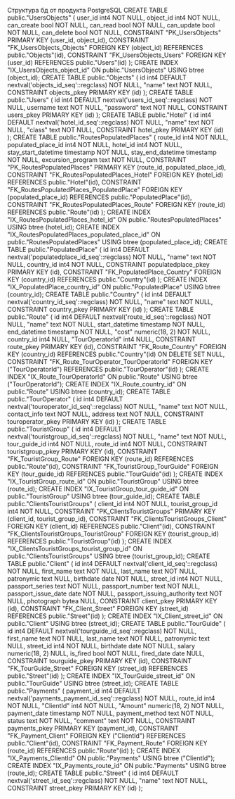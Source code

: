 Структура бд от продукта PostgreSQL 
CREATE TABLE public."UsersObjects" (
	user_id int4 NOT NULL,
	object_id int4 NOT NULL,
	can_create bool NOT NULL,
	can_read bool NOT NULL,
	can_update bool NOT NULL,
	can_delete bool NOT NULL,
	CONSTRAINT "PK_UsersObjects" PRIMARY KEY (user_id, object_id),
	CONSTRAINT "FK_UsersObjects_Objects" FOREIGN KEY (object_id) REFERENCES public."Objects"(id),
	CONSTRAINT "FK_UsersObjects_Users" FOREIGN KEY (user_id) REFERENCES public."Users"(id)
);
CREATE INDEX "IX_UsersObjects_object_id" ON public."UsersObjects" USING btree (object_id);
CREATE TABLE public."Objects" (
	id int4 DEFAULT nextval('objects_id_seq'::regclass) NOT NULL,
	"name" text NOT NULL,
	CONSTRAINT objects_pkey PRIMARY KEY (id)
);
CREATE TABLE public."Users" (
	id int4 DEFAULT nextval('users_id_seq'::regclass) NOT NULL,
	username text NOT NULL,
	"password" text NOT NULL,
	CONSTRAINT users_pkey PRIMARY KEY (id)
);
CREATE TABLE public."Hotel" (
	id int4 DEFAULT nextval('hotel_id_seq'::regclass) NOT NULL,
	"name" text NOT NULL,
	"class" text NOT NULL,
	CONSTRAINT hotel_pkey PRIMARY KEY (id)
);
CREATE TABLE public."RoutesPopulatedPlaces" (
	route_id int4 NOT NULL,
	populated_place_id int4 NOT NULL,
	hotel_id int4 NOT NULL,
	stay_start_datetime timestamp NOT NULL,
	stay_end_datetime timestamp NOT NULL,
	excursion_program text NOT NULL,
	CONSTRAINT "PK_RoutesPopulatedPlaces" PRIMARY KEY (route_id, populated_place_id),
	CONSTRAINT "FK_RoutesPopulatedPlaces_Hotel" FOREIGN KEY (hotel_id) REFERENCES public."Hotel"(id),
	CONSTRAINT "FK_RoutesPopulatedPlaces_PopulatedPlace" FOREIGN KEY (populated_place_id) REFERENCES public."PopulatedPlace"(id),
	CONSTRAINT "FK_RoutesPopulatedPlaces_Route" FOREIGN KEY (route_id) REFERENCES public."Route"(id)
);
CREATE INDEX "IX_RoutesPopulatedPlaces_hotel_id" ON public."RoutesPopulatedPlaces" USING btree (hotel_id);
CREATE INDEX "IX_RoutesPopulatedPlaces_populated_place_id" ON public."RoutesPopulatedPlaces" USING btree (populated_place_id);
CREATE TABLE public."PopulatedPlace" (
	id int4 DEFAULT nextval('populatedplace_id_seq'::regclass) NOT NULL,
	"name" text NOT NULL,
	country_id int4 NOT NULL,
	CONSTRAINT populatedplace_pkey PRIMARY KEY (id),
	CONSTRAINT "FK_PopulatedPlace_Country" FOREIGN KEY (country_id) REFERENCES public."Country"(id)
);
CREATE INDEX "IX_PopulatedPlace_country_id" ON public."PopulatedPlace" USING btree (country_id);
CREATE TABLE public."Country" (
	id int4 DEFAULT nextval('country_id_seq'::regclass) NOT NULL,
	"name" text NOT NULL,
	CONSTRAINT country_pkey PRIMARY KEY (id)
);
CREATE TABLE public."Route" (
	id int4 DEFAULT nextval('route_id_seq'::regclass) NOT NULL,
	"name" text NOT NULL,
	start_datetime timestamp NOT NULL,
	end_datetime timestamp NOT NULL,
	"cost" numeric(18, 2) NOT NULL,
	country_id int4 NULL,
	"TourOperatorId" int4 NULL,
	CONSTRAINT route_pkey PRIMARY KEY (id),
	CONSTRAINT "FK_Route_Country" FOREIGN KEY (country_id) REFERENCES public."Country"(id) ON DELETE SET NULL,
	CONSTRAINT "FK_Route_TourOperator_TourOperatorId" FOREIGN KEY ("TourOperatorId") REFERENCES public."TourOperator"(id)
);
CREATE INDEX "IX_Route_TourOperatorId" ON public."Route" USING btree ("TourOperatorId");
CREATE INDEX "IX_Route_country_id" ON public."Route" USING btree (country_id);
CREATE TABLE public."TourOperator" (
	id int4 DEFAULT nextval('touroperator_id_seq'::regclass) NOT NULL,
	"name" text NOT NULL,
	contact_info text NOT NULL,
	address text NOT NULL,
	CONSTRAINT touroperator_pkey PRIMARY KEY (id)
);
CREATE TABLE public."TouristGroup" (
	id int4 DEFAULT nextval('touristgroup_id_seq'::regclass) NOT NULL,
	"name" text NOT NULL,
	tour_guide_id int4 NOT NULL,
	route_id int4 NOT NULL,
	CONSTRAINT touristgroup_pkey PRIMARY KEY (id),
	CONSTRAINT "FK_TouristGroup_Route" FOREIGN KEY (route_id) REFERENCES public."Route"(id),
	CONSTRAINT "FK_TouristGroup_TourGuide" FOREIGN KEY (tour_guide_id) REFERENCES public."TourGuide"(id)
);
CREATE INDEX "IX_TouristGroup_route_id" ON public."TouristGroup" USING btree (route_id);
CREATE INDEX "IX_TouristGroup_tour_guide_id" ON public."TouristGroup" USING btree (tour_guide_id);
CREATE TABLE public."ClientsTouristGroups" (
	client_id int4 NOT NULL,
	tourist_group_id int4 NOT NULL,
	CONSTRAINT "PK_ClientsTouristGroups" PRIMARY KEY (client_id, tourist_group_id),
	CONSTRAINT "FK_ClientsTouristGroups_Client" FOREIGN KEY (client_id) REFERENCES public."Client"(id),
	CONSTRAINT "FK_ClientsTouristGroups_TouristGroup" FOREIGN KEY (tourist_group_id) REFERENCES public."TouristGroup"(id)
);
CREATE INDEX "IX_ClientsTouristGroups_tourist_group_id" ON public."ClientsTouristGroups" USING btree (tourist_group_id);
CREATE TABLE public."Client" (
	id int4 DEFAULT nextval('client_id_seq'::regclass) NOT NULL,
	first_name text NOT NULL,
	last_name text NOT NULL,
	patronymic text NULL,
	birthdate date NOT NULL,
	street_id int4 NOT NULL,
	passport_series text NOT NULL,
	passport_number text NOT NULL,
	passport_issue_date date NOT NULL,
	passport_issuing_authority text NOT NULL,
	photograph bytea NULL,
	CONSTRAINT client_pkey PRIMARY KEY (id),
	CONSTRAINT "FK_Client_Street" FOREIGN KEY (street_id) REFERENCES public."Street"(id)
);
CREATE INDEX "IX_Client_street_id" ON public."Client" USING btree (street_id);
CREATE TABLE public."TourGuide" (
	id int4 DEFAULT nextval('tourguide_id_seq'::regclass) NOT NULL,
	first_name text NOT NULL,
	last_name text NOT NULL,
	patronymic text NULL,
	street_id int4 NOT NULL,
	birthdate date NOT NULL,
	salary numeric(18, 2) NULL,
	is_fired bool NOT NULL,
	fired_date date NULL,
	CONSTRAINT tourguide_pkey PRIMARY KEY (id),
	CONSTRAINT "FK_TourGuide_Street" FOREIGN KEY (street_id) REFERENCES public."Street"(id)
);
CREATE INDEX "IX_TourGuide_street_id" ON public."TourGuide" USING btree (street_id);
CREATE TABLE public."Payments" (
	payment_id int4 DEFAULT nextval('payments_payment_id_seq'::regclass) NOT NULL,
	route_id int4 NOT NULL,
	"ClientId" int4 NOT NULL,
	"Amount" numeric(18, 2) NOT NULL,
	payment_date timestamp NOT NULL,
	payment_method text NOT NULL,
	status text NOT NULL,
	"comment" text NOT NULL,
	CONSTRAINT payments_pkey PRIMARY KEY (payment_id),
	CONSTRAINT "FK_Payment_Client" FOREIGN KEY ("ClientId") REFERENCES public."Client"(id),
	CONSTRAINT "FK_Payment_Route" FOREIGN KEY (route_id) REFERENCES public."Route"(id)
);
CREATE INDEX "IX_Payments_ClientId" ON public."Payments" USING btree ("ClientId");
CREATE INDEX "IX_Payments_route_id" ON public."Payments" USING btree (route_id);
CREATE TABLE public."Street" (
	id int4 DEFAULT nextval('street_id_seq'::regclass) NOT NULL,
	"name" text NOT NULL,
	CONSTRAINT street_pkey PRIMARY KEY (id)
);
